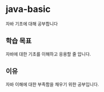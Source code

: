 # java-basic
자바 기초에 대해 공부합니다

## 학습 목표
자바에 대한 기초를 이해하고 응용할 줄 압니다.

## 이유
자바 이해에 대한 부족함을 채우기 위한 공부입니다.
